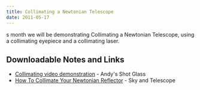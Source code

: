 ```yaml
---
title: Collimating a Newtonian Telescope
date: 2011-05-17
---
```

s month we will be demonstrating Collimating a Newtonian Telescope, using a
collimating eyepiece and a collimating laser.

Downloadable Notes and Links
----------------------------
- [Collimating video demonstration](http://www.andysshotglass.com/Collimating.html) - Andy's Shot Glass
- [How To Collimate Your Newtonian Reflector](http://www.skyandtelescope.com/astronomy-resources/how-to-align-your-newtonian-reflector-telescope/) - Sky and Telescope
